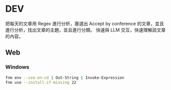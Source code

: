 # DEV

把每天的文章用 Regex 進行分析，塞選出 Accept by conference 的文章，並且進行分析，找出文章的主題，並且進行分類。
快速與 LLM 交互，快速理解該文章的內容。

## Web

### Windows

```bash
fnm env --use-on-cd | Out-String | Invoke-Expression
fnm use --install-if-missing 22
```